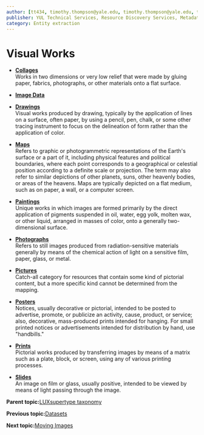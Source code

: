 ```yaml
---
author: [tt434, timothy.thompson@yale.edu, timothy.thompson@yale.edu, tt434]
publisher: YUL Technical Services, Resource Discovery Services, Metadata Services Unit
category: Entity extraction
---
```


# Visual Works

-   **[Collages](../../tasks/supertypes/collages.md)**  
Works in two dimensions or very low relief that were made by gluing paper, fabrics, photographs, or other materials onto a flat surface.
-   **[Image Data](../../tasks/supertypes/imagedata.md)**  

-   **[Drawings](../../tasks/supertypes/drawings.md)**  
Visual works produced by drawing, typically by the application of lines on a surface, often paper, by using a pencil, pen, chalk, or some other tracing instrument to focus on the delineation of form rather than the application of color.
-   **[Maps](../../tasks/supertypes/maps.md)**  
Refers to graphic or photogrammetric representations of the Earth's surface or a part of it, including physical features and political boundaries, where each point corresponds to a geographical or celestial position according to a definite scale or projection. The term may also refer to similar depictions of other planets, suns, other heavenly bodies, or areas of the heavens. Maps are typically depicted on a flat medium, such as on paper, a wall, or a computer screen.
-   **[Paintings](../../tasks/supertypes/paintings.md)**  
Unique works in which images are formed primarily by the direct application of pigments suspended in oil, water, egg yolk, molten wax, or other liquid, arranged in masses of color, onto a generally two-dimensional surface.
-   **[Photographs](../../tasks/supertypes/photographs.md)**  
Refers to still images produced from radiation-sensitive materials generally by means of the chemical action of light on a sensitive film, paper, glass, or metal.
-   **[Pictures](../../tasks/supertypes/pictures.md)**  
Catch-all category for resources that contain some kind of pictorial content, but a more specific kind cannot be determined from the mapping.
-   **[Posters](../../tasks/supertypes/posters.md)**  
Notices, usually decorative or pictorial, intended to be posted to advertise, promote, or publicize an activity, cause, product, or service; also, decorative, mass-produced prints intended for hanging. For small printed notices or advertisements intended for distribution by hand, use "handbills."
-   **[Prints](../../tasks/supertypes/prints.md)**  
Pictorial works produced by transferring images by means of a matrix such as a plate, block, or screen, using any of various printing processes.
-   **[Slides](../../tasks/supertypes/slides.md)**  
An image on film or glass, usually positive, intended to be viewed by means of light passing through the image.

**Parent topic:**[LUXsupertype taxonomy](../../tasks/supertypes/supertypes.md)

**Previous topic:**[Datasets](../../tasks/supertypes/dataformats.md)

**Next topic:**[Moving Images](../../tasks/supertypes/movingimageformats.md)

